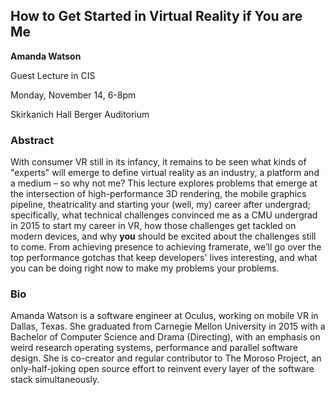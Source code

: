 ## How to Get Started in Virtual Reality if You are Me

**Amanda Watson**

Guest Lecture in CIS

Monday, November 14,  6-8pm

Skirkanich Hall Berger Auditorium

### Abstract

With consumer VR still in its infancy, it remains to be seen what kinds of "experts" will emerge to define virtual reality as an industry, a platform and a medium – so why not me?  This lecture explores problems that emerge at the intersection of high-performance 3D rendering, the mobile graphics pipeline, theatricality and starting your (well, my) career after undergrad; specifically, what technical challenges convinced me as a CMU undergrad in 2015 to start my career in VR, how those challenges get tackled on modern devices, and why **you** should be excited about the challenges still to come.  From achieving presence to achieving framerate, we’ll go over the top performance gotchas that keep developers' lives interesting, and what you can be doing right now to make my problems your problems.

### Bio

Amanda Watson is a software engineer at Oculus, working on mobile VR in Dallas, Texas.   She graduated from Carnegie Mellon University in 2015 with a Bachelor of Computer Science and Drama (Directing), with an emphasis on weird research operating systems, performance and parallel software design.  She is co-creator and regular contributor to The Moroso Project, an only-half-joking open source effort to reinvent every layer of the software stack simultaneously.   